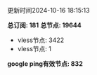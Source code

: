 更新时间2024-10-16 18:15:13

**总订阅: 181**
**总节点: 19644**
- vless节点: 3422
- vless节点: 1

**google ping有效节点: 832**
